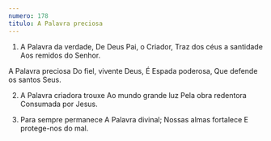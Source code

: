 ```yaml
---
numero: 178
titulo: A Palavra preciosa
---
```

1. A Palavra da verdade,
De Deus Pai, o Criador,
Traz dos céus a santidade
Aos remidos do Senhor.

A Palavra preciosa
Do fiel, vivente Deus,
É Espada poderosa,
Que defende os santos Seus.

2. A Palavra criadora trouxe
Ao mundo grande luz
Pela obra redentora
Consumada por Jesus.

3. Para sempre permanece
A Palavra divinal;
Nossas almas fortalece
E protege-nos do mal.
